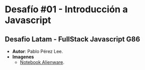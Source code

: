 
# Desafío #01 - Introducción a Javascript

## Desafio Latam - FullStack Javascript G86

 - **Autor**: Pablo Pérez Lee.
 - **Imagenes**
	 - [Notebook Alienware](https://www.pngwing.com/es/free-png-zhsms).